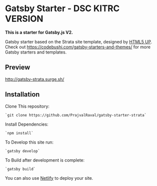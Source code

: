 # Gatsby Starter - DSC KITRC VERSION

**This is a starter for Gatsby.js V2.**

Gatsby starter based on the Strata site template, designed by [HTML5 UP](https://html5up.net/strata). Check out https://codebushi.com/gatsby-starters-and-themes/ for more Gatsby starters and templates.

## Preview

http://gatsby-strata.surge.sh/

## Installation

Clone This repository:

    `git clone https://github.com/PrajvalRaval/gatsby-starter-strata`

Install Dependencies:

    `npm install`

To Develop this site run:

    `gatsby develop`

To Build after development is complete:

    `gatsby build`

You can also use [Netlify](https://www.netlify.com/) to deploy your site.
